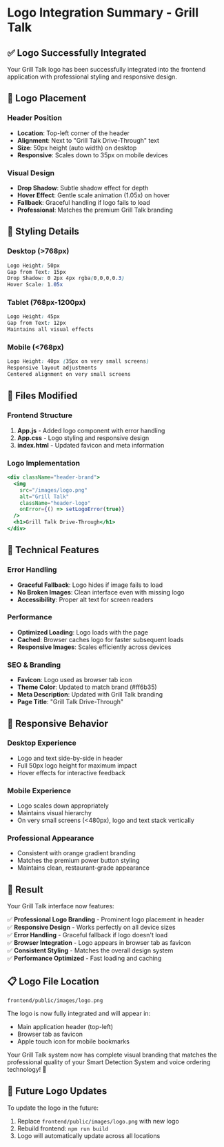 # Logo Integration Summary - Grill Talk

## ✅ **Logo Successfully Integrated**

Your Grill Talk logo has been successfully integrated into the frontend application with professional styling and responsive design.

## 📍 **Logo Placement**

### **Header Position**
- **Location**: Top-left corner of the header
- **Alignment**: Next to "Grill Talk Drive-Through" text
- **Size**: 50px height (auto width) on desktop
- **Responsive**: Scales down to 35px on mobile devices

### **Visual Design**
- **Drop Shadow**: Subtle shadow effect for depth
- **Hover Effect**: Gentle scale animation (1.05x) on hover
- **Fallback**: Graceful handling if logo fails to load
- **Professional**: Matches the premium Grill Talk branding

## 🎨 **Styling Details**

### **Desktop (>768px)**
```css
Logo Height: 50px
Gap from Text: 15px
Drop Shadow: 0 2px 4px rgba(0,0,0,0.3)
Hover Scale: 1.05x
```

### **Tablet (768px-1200px)**
```css
Logo Height: 45px
Gap from Text: 12px
Maintains all visual effects
```

### **Mobile (<768px)**
```css
Logo Height: 40px (35px on very small screens)
Responsive layout adjustments
Centered alignment on very small screens
```

## 📁 **Files Modified**

### **Frontend Structure**
1. **App.js** - Added logo component with error handling
2. **App.css** - Logo styling and responsive design
3. **index.html** - Updated favicon and meta information

### **Logo Implementation**
```jsx
<div className="header-brand">
  <img 
    src="/images/logo.png" 
    alt="Grill Talk" 
    className="header-logo"
    onError={() => setLogoError(true)}
  />
  <h1>Grill Talk Drive-Through</h1>
</div>
```

## 🔧 **Technical Features**

### **Error Handling**
- **Graceful Fallback**: Logo hides if image fails to load
- **No Broken Images**: Clean interface even with missing logo
- **Accessibility**: Proper alt text for screen readers

### **Performance**
- **Optimized Loading**: Logo loads with the page
- **Cached**: Browser caches logo for faster subsequent loads
- **Responsive Images**: Scales efficiently across devices

### **SEO & Branding**
- **Favicon**: Logo used as browser tab icon
- **Theme Color**: Updated to match brand (#ff6b35)
- **Meta Description**: Updated with Grill Talk branding
- **Page Title**: "Grill Talk Drive-Through"

## 📱 **Responsive Behavior**

### **Desktop Experience**
- Logo and text side-by-side in header
- Full 50px logo height for maximum impact
- Hover effects for interactive feedback

### **Mobile Experience**
- Logo scales down appropriately
- Maintains visual hierarchy
- On very small screens (<480px), logo and text stack vertically

### **Professional Appearance**
- Consistent with orange gradient branding
- Matches the premium power button styling
- Maintains clean, restaurant-grade appearance

## 🚀 **Result**

Your Grill Talk interface now features:

✅ **Professional Logo Branding** - Prominent logo placement in header  
✅ **Responsive Design** - Works perfectly on all device sizes  
✅ **Error Handling** - Graceful fallback if logo doesn't load  
✅ **Browser Integration** - Logo appears in browser tab as favicon  
✅ **Consistent Styling** - Matches the overall design system  
✅ **Performance Optimized** - Fast loading and caching  

## 📋 **Logo File Location**
```
frontend/public/images/logo.png
```

The logo is now fully integrated and will appear in:
- Main application header (top-left)
- Browser tab as favicon
- Apple touch icon for mobile bookmarks

Your Grill Talk system now has complete visual branding that matches the professional quality of your Smart Detection System and voice ordering technology! 🎉

## 🔄 **Future Logo Updates**
To update the logo in the future:
1. Replace `frontend/public/images/logo.png` with new logo
2. Rebuild frontend: `npm run build`
3. Logo will automatically update across all locations
